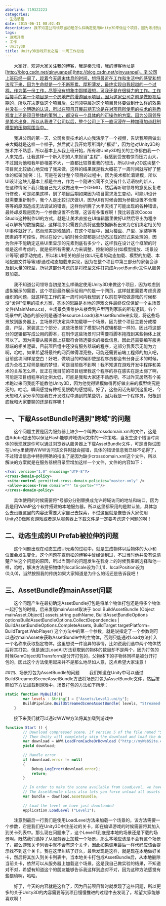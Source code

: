 ```yaml
---
abbrlink: 719322223
categories:
- 生活感悟
date: 2015-06-11 08:02:45
description: 我不知道公司领导当初是怎么样确定使用Unity3D来做这个项目，因为考虑到虚拟展示的需要，这个项目最终展示给用户的是一个网页，这样就更需要考虑资源组织的问题，就这样在工作的第一周时间内我想到了以前在学校做游戏的时候都没"舍得"使用的技术方案，基本的思路是本地的游戏文件最终仅仅保留一个主场景文件(MainMenu.cs)，主场景负责维护从楼盘到户型再到家装的所有逻辑，各个场景中的动态的部分则是通过Resource.Load()和AssetBundle来实现，将这些场景放到服务器上，主场景将决定具体加载哪一个场景;然而现实是残酷的，在这个项目中，因为楼盘、户型、家装等等因素的不可控性，所以在设计UI的时候全部都是以动态加载的形式来处理的，因为你并不能确定这些UI里显示的元素到底有多少个，这样我在设计这个框架的时候是这样考虑的，就是把所有需要人力来调整、控制的部分(如模型摆放、场景设计等等)都手动完成，所以和UI相关的部分(如UI元素的动态加载、模型的加载、本地配置文件等等)都通过动态加载来实现，因为在整个项目中第三部分的家装会涉及到大量的模型，所以这部分考虑的是将模型文件打包成AssetBundle文件从服务器加载;具体使用的时候需要将*号部分分别替换成允许跨域访问的地址和端口，因为我是用WAMP这个软件搭建的本地服务器，所以这里都采用的是默认值，具体怎么去设置这里的内容还需要大家自己去探索，不过这里就是像告诉大家使用Unity3D做网页游戏或者是从服务器上下载文件是一定要考虑这个问题的啊
tags:
- 游戏开发
- 工作
- Unity3D
title: Unity3D游戏开发之路：一周工作总结
---
```


&emsp;&emsp;大家好，欢迎大家关注我的博客，我是秦元培，我的博客地址是[http://blog.csdn.net/qinyuanpei](http://blog.csdn.net/qinyuanpei)。到公司上班已经一周了，趁着今天周末休息的时间，想将最近在工作和生活中的感受和想法写下来，因为生命就是一个不断积累、厚积薄发，最终实现自我超越的一个过程。作为第一份工作，尽管没有想象中那样理想，可我还是在很努力的工作。工作后接手的第一个项目是一个房地产的漫游展示项目，因为这家公司之前是做影视后期的，所以在决定做这个项目后，公司领导层对这个项目具体要做到什么样的效果并没有一个明确的认识，所以在项目开展前期无论是在对项目所使用的技术的熟悉程度上还是项目整体的策划上，都没有一个具体的的可操作的方案。因为公司领导是美术出身，所以从我进了公司以后，整个公司上下一直沉浸在一种加班加点赶制模型的压抑氛围当中。

<!--more-->

&emsp;&emsp;我进公司的第一天，公司负责技术的人向我演示了一个视频，告诉我项目做出来大概就是这样一个样子，然后就让我开始写所谓的"框架"，因为他对Unity3D的技术并不熟悉，所以基本上从我上班开始，所有和Unity3D相关的工作都由我一个人来完成，让我这样一个新入职的人来担当"主程"，我感到受宠若惊而压力山大，不过因为他和我年龄相差不大，一直都比较尊重我的想法，所以Unity3D这块整个项目就比较放心地交给了我来做，这样的结果就是我大概花了一周时间就写好了整体的框架[偷笑：)]。可是在设计整个项目的过程中，因为美术都忙着建模，所以UI设计这块儿基本上都是空白，作为一个刚进公司不久没有什么话语权的新人，在这种情况下我只能自己先大致做出来一个DEMO，然后再听取领导的意见反复进行修改，可是如果这样，到了项目后期如果因为项目需求发生变动，可能UI设计就需要重新制作，我个人是比较讨厌做UI，因为UI有时候会因为参数设置不合理等等的原因造成无法调试的错误，这样你折腾了大半天找了可能出现的各种错误，最终却发现是因为一个参数设置不合理，这该有多蛋疼啊！我比较喜欢Cocos Studio这种制作UI的方式，就是让美术直接在UI编辑器里做好UI然后导出为程序可以解析的数据类型，这样程序只需要负责将这些数据解析出来为它们绑定相关的UI事件就好了。然而现实是残酷的，在这个项目中，因为楼盘、户型、家装等等因素的不可控性，所以在设计UI的时候全部都是以动态加载的形式来处理的，因为你并不能确定这些UI里显示的元素到底有多少个，这样我在设计这个框架的时候是这样考虑的，就是把所有需要人力来调整、控制的部分(如模型摆放、场景设计等等)都手动完成，所以和UI相关的部分(如UI元素的动态加载、模型的加载、本地配置文件等等)都通过动态加载来实现，因为在整个项目中第三部分的家装会涉及到大量的模型，所以这部分考虑的是将模型文件打包成AssetBundle文件从服务器加载。

&emsp;&emsp;我不知道公司领导当初是怎么样确定使用Unity3D来做这个项目，因为考虑到虚拟展示的需要，这个项目最终展示给用户的是一个网页，这样就更需要考虑资源组织的问题，就这样在工作的第一周时间内我想到了以前在学校做游戏的时候都没"舍得"使用的技术方案，基本的思路是本地的游戏文件最终仅仅保留一个主场景文件(MainMenu.cs)，主场景负责维护从楼盘到户型再到家装的所有逻辑，各个场景中的动态的部分则是通过Resource.Load()和AssetBundle来实现，将这些场景放到服务器上，主场景将决定具体加载哪一个场景。因为整个项目主要分成楼盘、户型、家装这三个部分，这些场景除了模型以外逻辑都是一样的，因此将这部分的逻辑都写成公用的脚本，在制作这些场景时只需要将脚本拖拽到某些物体上就可以了。因为需要从服务器上获取符合筛选要求的楼盘信息，因此还需要编写服务器端的相关逻辑，目前项目组中还没有服务器端的程序，这部分我表示无能为力啊，哈哈。如果希望将最终的网页做得漂亮些，可能还需要前端工程师的加入吧，目前这块同样是空白！好吧，做项目的时候即使是程序员都会有分身乏术的时候，成为全栈工程师是我的梦想，可是目前做不到啊！我不知道在游戏开发中程序和美术的关系怎么样，反正在我目前的项目组里我这个程序的存在感实在是太弱了啊，可能是项目组程序的比例太低，可能是我和大家还不熟悉吧，不过昨天居然有个美术跑过来问我能不能教他Unity3D，因为他觉得建模做得再好做出来的模型终究是死的，哈哈，瞬间感觉有种相见恨晚的感觉啊。好了，这些闲话先聊到这里吧，今天想和大家分享的是我在开发过程中遇到的某些坑，因为我是一个程序员，归根到底我和大家要聊的还是程序嘛！

## 一、下载AssetBundle时遇到"跨域"的问题
&emsp;&emsp;这个问题主要是因为服务器上缺少一个叫做crossdomain.xml的文件，这是由Adobe提出的以保证Flash能够跨域访问文件的一种策略，当发生这个错误时具体的表现就是你可以通过浏览器从服务器上下载AssetBundle文件，可是当你试图在Unity里使用WWW访问该文件时就会报错，具体的错误信息我已经不记得了，不过错误信息中特别明确的指出了是因为缺少crossdomain.xml这个文件，所以解决的方案就是在服务器根目录里增加这样一个文件，文件的内容如下：
```Xml
<?xml version="1.0" encoding="UTF-8"?>
<cross-domain-policy>
 <site-control permitted-cross-domain-policies="master-only" />
 <allow-access-from domain="*" to-ports="*"/>
</cross-domain-policy>
```
&emsp;&emsp;具体使用的时候需要将*号部分分别替换成允许跨域访问的地址和端口，因为我是用WAMP这个软件搭建的本地服务器，所以这里都采用的是默认值，具体怎么去设置这里的内容还需要大家自己去探索，不过这里就是像告诉大家使用Unity3D做网页游戏或者是从服务器上下载文件是一定要考虑这个问题的啊！

## 二、动态生成的UI Prefab被拉伸的问题
&emsp;&emsp;这个问题出现在动态生成UI元素的过程中，就是生成物体以后物体的大小和位置会发生变化，这个问题在宣雨松的博客中曾经读到过，不过当时他并没有说清楚产生这个问题的原因，所以当同样的问题发生在我身上的时候我果断选择和他一样，哈哈，解决方法是把物体的localScale设为(1,1,1)、localPosition设为(0,0,0)，当然按照我的传统如果大家知道是为什么的话还是告诉我吧！

## 三、AssetBundle的mainAsset问题
&emsp;&emsp;这个问题产生在最初确定AssetBundle打包是将单个物体打包还是将多个物体一起打包的时候，后来发现mainAsset取决于
bool BuildAssetBundle (Object mainAsset,Object[] assets,string pathName, BuildAssetBundleOptions 
optionsBuildAssetBundleOptions.CollectDependencies | BuildAssetBundleOptions.CompleteAssets,
BuildTarget targetPlatform= BuildTarget.WebPlayer)
这个方法中的第一个参数，就是说指定了一个参数则可以通过mainAsset来获取AssetBundle中的主物体，否则只能通过Load方法传入一个名称来获取指定物体。这里想说一件诡异的事情，比如说我们选中两个物体然后将其打包，但是通过LoadAll方法获取到的物体的数目却不是两个，因为打包的时候GamObject和Transform是分开打包的，父物体下的子物体同样是被分开打包的，因此这个方法使用起来并不是那么地尽如人意，这点希望大家注意！

##四、场景打包为AssetBundle的问题
&emsp;&emsp;我们知道在Unity中可以通过BuildStreamedSceneAssetBundle方法将场景打包为AssetBundle文件，然后按照如下方法加载到游戏中。场景打包的方法如下所示：
```JavaScript
static function MyBuild(){
		var levels : String[] = ["Assets/Level1.unity"];
		BuildPipeline.BuildStreamedSceneAssetBundle( levels, "Streamed-Level1.unity3d", BuildTarget.WebPlayer); 
	}
```
&emsp;&emsp;接下来我们就可以通过WWW方法将其加载到游戏中
```JavaScript
function Start () {
		// Download compressed scene. If version 5 of the file named "Streamed-Level1.unity3d" was previously downloaded and cached.
		// Then Unity will completely skip the download and load the decompressed scene directly from disk.
		var download = WWW.LoadFromCacheOrDownload ("http://myWebSite.com/Streamed-Level1.unity3d", 5);
		yield download;
		
		// Handle error
		if (download.error != null)
		{
			Debug.LogError(download.error);
			return;
		}
		
		// In order to make the scene available from LoadLevel, we have to load the asset bundle.
		// The AssetBundle class also lets you force unload all assets and file storage once it is no longer needed.
		var bundle = download.assetBundle;
		
		// Load the level we have just downloaded
		Application.LoadLevel ("Level1");
```
&emsp;&emsp;注意到最后一行我们是使用LoadLevel方法来加载一个场景的，该方法需要一个参数，它是我们在Unity3D中注册过的关卡，即在编译游戏的时候需要将其加入到关卡列表中。那么现在问题来了，这个Level11到底是本地的场景还是下载的场景啊，既然我们选择了从服务器上加载一个场景，那么本地应该是不会有这个场景了，那么游戏关卡列表中就不会有这个关卡，因此如果调用最后一样代码应该会提示找不到这个关卡。我在这里纠结了好久，最后发现是这样，就是现在本地做好关卡，然后将其加入到关卡列表中，当本地关卡打包成AssetBundle后，从本地删除当前关卡，依然可以从服务器上加载这个场景。这是我自己做实验的结果，不知道对不对，希望有知道这个的朋友能够告诉我这样到底对不对，因为这种方法感觉有些猥琐啊，哈哈。

&emsp;&emsp;好了，今天的内容就是这样了，因为目前项目暂时就发现了这些问题，所以更多的关于Unity3D的内容需要等到项目慢慢推进的过程中去发现了，希望大家能够喜欢啊！